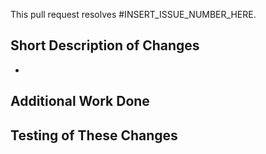 This pull request resolves #INSERT_ISSUE_NUMBER_HERE.

## Short Description of Changes

<!-- Give a few quick bullet points describing what you changed. Smaller changes may only require one bullet point. -->

- 

## Additional Work Done

<!-- Scope creep? Did some additional refactoring? Call that out here! -->

<!-- Delete this section when not relevant. -->

## Testing of These Changes

<!-- When making functional changes, talk about how you tested your changes in the sections below. The description can be as simple as saying "I wrote automated tests" or showing example JSON output. -->

<!-- Feel free to skip this entire section for things such as updating unit tests, changing dependencies, or writing documentation. -->